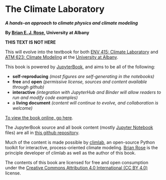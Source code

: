 # The Climate Laboratory

***A hands-on approach to climate physics and climate modeling***

**By [Brian E. J. Rose][brian], University at Albany**

**THIS TEXT IS NOT HERE**

This will evolve into the textbook for both
[ENV 415: Climate Laboratory][env415] and [ATM 623: Climate Modeling][atm623]
at the [University at Albany][ualbany].

This book is powered by [JupyterBook][jupyterbook],
and aims to be all of the following:
- **self-reproducing** *(most figures are self-generating in the notebooks)*
- **free** and **open** *(permissive license, sources and content available through github)*
- **interactive** *(integration with JupyterHub and Binder will allow readers to run and modify code examples)*
- a **living document** *(content will continue to evolve, and collaboration is welcome)*

[To view the book online, go here][book].

The JupyterBook source and all book content (mostly [Jupyter Notebook][notebook] files)
are all in [this github repository][repo].

Much of the content is made possible by [climlab][climlab], an open-source
Python toolkit for interactive, process-oriented climate modeling.
[Brian Rose][brian] is the principle developer of climlab as well as the author of this book.

The contents of this book are licensed for free and open consumption under the
[Creative Commons Attribution 4.0 International (CC BY 4.0)](https://creativecommons.org/licenses/by/4.0/)
license.

[brian]: http://www.atmos.albany.edu/facstaff/brose/index.html
[env415]: http://www.atmos.albany.edu/facstaff/brose/classes/ENV415_Spring2018/
[atm623]: http://www.atmos.albany.edu/facstaff/brose/classes/ATM623_Spring2019/
[ualbany]: https://www.albany.edu
[about]: /about
[jupyterbook]: https://jupyterbook.org
[climlab]: https://github.com/brian-rose/climlab
[book]: https://brian-rose.github.io/ClimateLaboratoryBook/
[repo]: https://github.com/brian-rose/ClimateLaboratoryBook
[notebook]: https://jupyter-notebook.readthedocs.io/en/stable/
